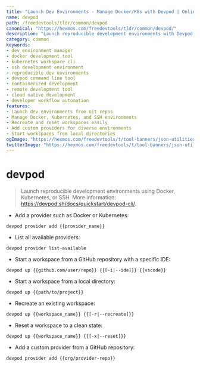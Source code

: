 ```yaml
---
title: "Launch Dev Environments - Manage Docker/K8s with Devpod | Online Free DevTools by Hexmos"
name: devpod
path: /freedevtools/tldr/common/devpod
canonical: "https://hexmos.com/freedevtools/tldr/common/devpod/"
description: "Launch reproducible development environments with Devpod. Manage Docker, Kubernetes, and SSH environments for consistent coding. Free online tool, no registration required."
category: common
keywords:
- dev environment manager
- docker development tool
- kubernetes workspace cli
- ssh development environment
- reproducible dev environments
- devpod command line tool
- containerized development
- remote development tool
- cloud native development
- developer workflow automation
features:
- Launch dev environments from Git repos
- Manage Docker, Kubernetes, and SSH environments
- Recreate and reset workspaces easily
- Add custom providers for diverse environments
- Start workspaces from local directories
ogImage: "https://hexmos.com/freedevtools/t/tool-banners/json-utilities-banner.png"
twitterImage: "https://hexmos.com/freedevtools/t/tool-banners/json-utilities-banner.png"
---
```


# devpod

> Launch reproducible development environments using Docker, Kubernetes, or SSH.
> More information: <https://devpod.sh/docs/quickstart/devpod-cli/>.

- Add a provider such as Docker or Kubernetes:

`devpod provider add {{provider_name}}`

- List all available providers:

`devpod provider list-available`

- Start a workspace from a GitHub repository with a specific IDE:

`devpod up {{github.com/user/repo}} {{[-i|--ide]}} {{vscode}}`

- Start a workspace from a local directory:

`devpod up {{path/to/project}}`

- Recreate an existing workspace:

`devpod up {{workspace_name}} {{[-r|--recreate]}}`

- Reset a workspace to a clean state:

`devpod up {{workspace_name}} {{[-x|--reset]}}`

- Add a custom provider from a GitHub repository:

`devpod provider add {{org/provider-repo}}`

